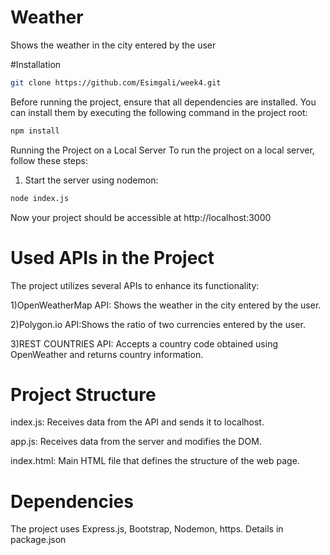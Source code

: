 # Weather
Shows the weather in the city entered by the user

#Installation
```bash
git clone https://github.com/Esimgali/week4.git
```

Before running the project, ensure that all dependencies are installed. You can install them by executing the following command in the project root:
```bash
npm install
```

Running the Project on a Local Server
To run the project on a local server, follow these steps:
1) Start the server using nodemon:
```bash
node index.js
```
Now your project should be accessible at http://localhost:3000

# Used APIs in the Project
The project utilizes several APIs to enhance its functionality:

1)OpenWeatherMap API: Shows the weather in the city entered by the user.

2)Polygon.io API:Shows the ratio of two currencies entered by the user.

3)REST COUNTRIES API: Accepts a country code obtained using OpenWeather and returns country information.

# Project Structure
index.js: Receives data from the API and sends it to localhost.

app.js: Receives data from the server and modifies the DOM.

index.html: Main HTML file that defines the structure of the web page.
# Dependencies
The project uses Express.js, Bootstrap, Nodemon, https. Details in package.json



